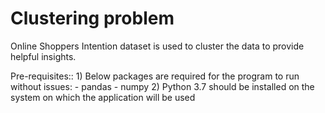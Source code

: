# Clustering problem
Online Shoppers Intention dataset is used to cluster the data to provide helpful insights.

Pre-requisites::
	1) Below packages are required for the program to run without issues:
		- pandas
		- numpy
	2) Python 3.7 should be installed on the system on which the application will be used